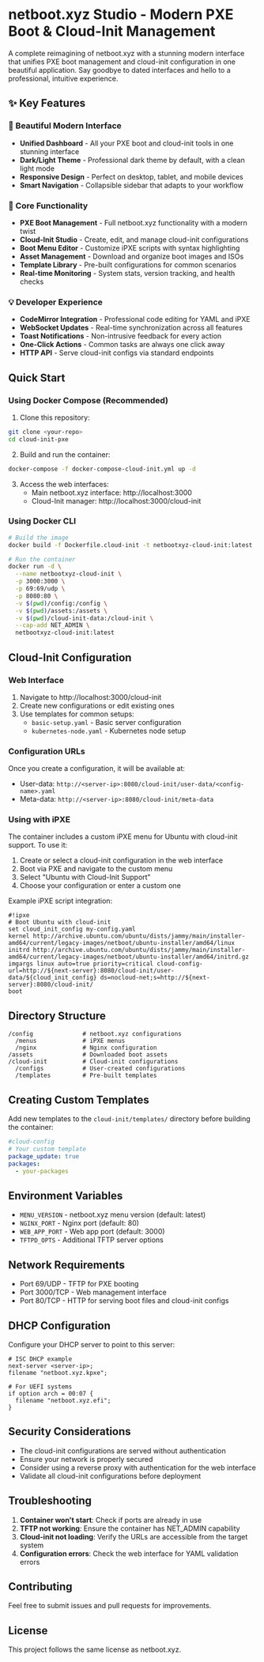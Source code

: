 # netboot.xyz Studio - Modern PXE Boot & Cloud-Init Management

A complete reimagining of netboot.xyz with a stunning modern interface that unifies PXE boot management and cloud-init configuration in one beautiful application. Say goodbye to dated interfaces and hello to a professional, intuitive experience.

## ✨ Key Features

### 🎨 Beautiful Modern Interface
- **Unified Dashboard** - All your PXE boot and cloud-init tools in one stunning interface
- **Dark/Light Theme** - Professional dark theme by default, with a clean light mode
- **Responsive Design** - Perfect on desktop, tablet, and mobile devices
- **Smart Navigation** - Collapsible sidebar that adapts to your workflow

### 🚀 Core Functionality
- **PXE Boot Management** - Full netboot.xyz functionality with a modern twist
- **Cloud-Init Studio** - Create, edit, and manage cloud-init configurations
- **Boot Menu Editor** - Customize iPXE scripts with syntax highlighting
- **Asset Management** - Download and organize boot images and ISOs
- **Template Library** - Pre-built configurations for common scenarios
- **Real-time Monitoring** - System stats, version tracking, and health checks

### 💡 Developer Experience
- **CodeMirror Integration** - Professional code editing for YAML and iPXE
- **WebSocket Updates** - Real-time synchronization across all features
- **Toast Notifications** - Non-intrusive feedback for every action
- **One-Click Actions** - Common tasks are always one click away
- **HTTP API** - Serve cloud-init configs via standard endpoints

## Quick Start

### Using Docker Compose (Recommended)

1. Clone this repository:
```bash
git clone <your-repo>
cd cloud-init-pxe
```

2. Build and run the container:
```bash
docker-compose -f docker-compose-cloud-init.yml up -d
```

3. Access the web interfaces:
   - Main netboot.xyz interface: http://localhost:3000
   - Cloud-Init manager: http://localhost:3000/cloud-init

### Using Docker CLI

```bash
# Build the image
docker build -f Dockerfile.cloud-init -t netbootxyz-cloud-init:latest .

# Run the container
docker run -d \
  --name netbootxyz-cloud-init \
  -p 3000:3000 \
  -p 69:69/udp \
  -p 8080:80 \
  -v $(pwd)/config:/config \
  -v $(pwd)/assets:/assets \
  -v $(pwd)/cloud-init-data:/cloud-init \
  --cap-add NET_ADMIN \
  netbootxyz-cloud-init:latest
```

## Cloud-Init Configuration

### Web Interface

1. Navigate to http://localhost:3000/cloud-init
2. Create new configurations or edit existing ones
3. Use templates for common setups:
   - `basic-setup.yaml` - Basic server configuration
   - `kubernetes-node.yaml` - Kubernetes node setup

### Configuration URLs

Once you create a configuration, it will be available at:
- User-data: `http://<server-ip>:8080/cloud-init/user-data/<config-name>.yaml`
- Meta-data: `http://<server-ip>:8080/cloud-init/meta-data`

### Using with iPXE

The container includes a custom iPXE menu for Ubuntu with cloud-init support. To use it:

1. Create or select a cloud-init configuration in the web interface
2. Boot via PXE and navigate to the custom menu
3. Select "Ubuntu with Cloud-Init Support"
4. Choose your configuration or enter a custom one

Example iPXE script integration:
```ipxe
#!ipxe
# Boot Ubuntu with cloud-init
set cloud_init_config my-config.yaml
kernel http://archive.ubuntu.com/ubuntu/dists/jammy/main/installer-amd64/current/legacy-images/netboot/ubuntu-installer/amd64/linux
initrd http://archive.ubuntu.com/ubuntu/dists/jammy/main/installer-amd64/current/legacy-images/netboot/ubuntu-installer/amd64/initrd.gz
imgargs linux auto=true priority=critical cloud-config-url=http://${next-server}:8080/cloud-init/user-data/${cloud_init_config} ds=nocloud-net;s=http://${next-server}:8080/cloud-init/
boot
```

## Directory Structure

```
/config              # netboot.xyz configurations
  /menus             # iPXE menus
  /nginx             # Nginx configuration
/assets              # Downloaded boot assets
/cloud-init          # Cloud-init configurations
  /configs           # User-created configurations
  /templates         # Pre-built templates
```

## Creating Custom Templates

Add new templates to the `cloud-init/templates/` directory before building the container:

```yaml
#cloud-config
# Your custom template
package_update: true
packages:
  - your-packages
```

## Environment Variables

- `MENU_VERSION` - netboot.xyz menu version (default: latest)
- `NGINX_PORT` - Nginx port (default: 80)
- `WEB_APP_PORT` - Web app port (default: 3000)
- `TFTPD_OPTS` - Additional TFTP server options

## Network Requirements

- Port 69/UDP - TFTP for PXE booting
- Port 3000/TCP - Web management interface
- Port 80/TCP - HTTP for serving boot files and cloud-init configs

## DHCP Configuration

Configure your DHCP server to point to this server:

```
# ISC DHCP example
next-server <server-ip>;
filename "netboot.xyz.kpxe";

# For UEFI systems
if option arch = 00:07 {
  filename "netboot.xyz.efi";
}
```

## Security Considerations

- The cloud-init configurations are served without authentication
- Ensure your network is properly secured
- Consider using a reverse proxy with authentication for the web interface
- Validate all cloud-init configurations before deployment

## Troubleshooting

1. **Container won't start**: Check if ports are already in use
2. **TFTP not working**: Ensure the container has NET_ADMIN capability
3. **Cloud-init not loading**: Verify the URLs are accessible from the target system
4. **Configuration errors**: Check the web interface for YAML validation errors

## Contributing

Feel free to submit issues and pull requests for improvements.

## License

This project follows the same license as netboot.xyz. 